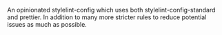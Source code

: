 An opinionated stylelint-config which uses both stylelint-config-standard and prettier. In addition to many more stricter rules to reduce potential issues as much as possible.
